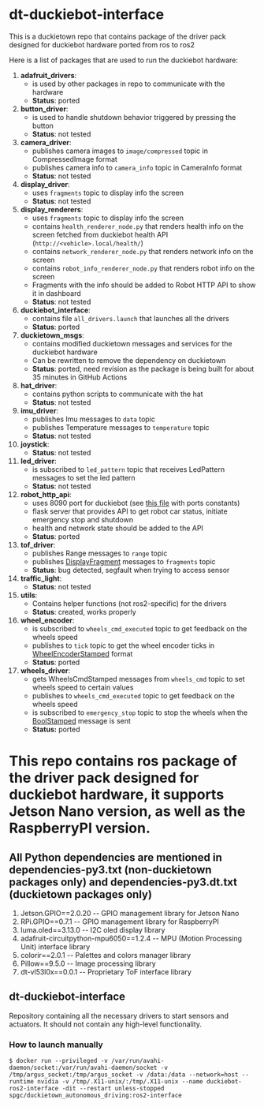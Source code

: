 # dt-duckiebot-interface

This is a duckietown repo that contains package of the driver pack designed for duckiebot hardware ported from ros to ros2

Here is a list of packages that are used to run the duckiebot hardware:
1. **adafruit_drivers**:
    - is used by other packages in repo to communicate with the hardware
    - **Status**: ported
2. **button_driver**:
    - is used to handle shutdown behavior triggered by pressing the button
    - **Status**: not tested
3. **camera_driver**:
    - publishes camera images to `image/compressed` topic in CompressedImage format
    - publishes camera info to `camera_info` topic in CameraInfo format
    - **Status**: not tested
4. **display_driver**:
    - uses `fragments` topic to display info the screen
    - **Status**: not tested
5. **display_renderers**:
    - uses `fragments` topic to display info the screen
    - contains `health_renderer_node.py` that renders health info on the screen fetched from duckiebot health API (`http://<vehicle>.local/health/`)
    - contains `network_renderer_node.py` that renders network info on the screen
    - contains `robot_info_renderer_node.py` that renders robot info on the screen
    - Fragments with the info should be added to Robot HTTP API to show it in dashboard
    - **Status**: not tested
6. **duckiebot_interface**:
    - contains file `all_drivers.launch` that launches all the drivers
    - **Status**: ported
7. **duckietown_msgs**:
    - contains modified duckietown messages and services for the duckiebot hardware
    - Can be rewritten to remove the dependency on duckietown
    - **Status**: ported, need revision as the package is being built for about 35 minutes in GitHub Actions
8. **hat_driver**:
    - contains python scripts to communicate with the hat
    - **Status**: not tested
9. **imu_driver**:
    - publishes Imu messages to `data` topic
    - publishes Temperature messages to `temperature` topic
    - **Status**: not tested
10. **joystick**:
    - **Status**: not tested
11. **led_driver**:
    - is subscribed to `led_pattern` topic that receives LedPattern messages to set the led pattern
    - **Status**: not tested
12. **robot_http_api**:
    - uses 8090 port for duckiebot (see [this file](packages/robot_http_api/include/dt_robot_rest_api/constants.py) with ports constants)
    - flask server that provides API to get robot car status, initiate emergency stop and shutdown 
    - health and network state should be added to the API
    - **Status**: ported
13. **tof_driver**:
    - publishes Range messages to `range` topic
    - publishes [DisplayFragment](packages/duckietown_msgs/msg/DisplayFragment.msg) messages to `fragments` topic
    - **Status**: bug detected, segfault when trying to access sensor
14. **traffic_light**:
    - **Status**: not tested
15. **utils**:
    - Contains helper functions (not ros2-specific) for the drivers
    - **Status**: created, works properly
16. **wheel_encoder**:
    - is subscribed to `wheels_cmd_executed` topic to get feedback on the wheels speed
    - publishes to `tick` topic to get the wheel encoder ticks in [WheelEncoderStamped](packages/duckietown_msgs/msg/WheelEncoderStamped.msg) format
    - **Status**: ported
17. **wheels_driver**:
    - gets WheelsCmdStamped messages from `wheels_cmd` topic to set wheels speed to certain values
    - publishes to `wheels_cmd_executed` topic to get feedback on the wheels speed
    - is subscribed to `emergency_stop` topic to stop the wheels when the [BoolStamped](packages/duckietown_msgs/msg/BoolStamped.msg) message is sent
    - **Status:** ported

# This repo contains ros package of the driver pack designed for duckiebot hardware, it supports Jetson Nano version, as well as the RaspberryPI version. 
## All Python dependencies are mentioned in dependencies-py3.txt (non-duckietown packages only) and dependencies-py3.dt.txt (duckietown packages only)

1. Jetson.GPIO==2.0.20                    -- GPIO management library for Jetson Nano
2. RPi.GPIO==0.7.1                        -- GPIO management library for RaspberryPI
3. luma.oled==3.13.0                      -- I2C oled display library
4. adafruit-circuitpython-mpu6050==1.2.4  -- MPU (Motion Processing Unit) interface library
5. colorir==2.0.1                         -- Palettes and colors manager library
6. Pillow==9.5.0                          -- Image processing library
7. dt-vl53l0x==0.0.1                      -- Proprietary ToF interface library

## dt-duckiebot-interface


Repository containing all the necessary drivers to start sensors and actuators.
It should not contain any high-level functionality.


### How to launch manually

```$ docker run --privileged -v /var/run/avahi-daemon/socket:/var/run/avahi-daemon/socket -v /tmp/argus_socket:/tmp/argus_socket -v /data:/data --network=host --runtime nvidia -v /tmp/.X11-unix/:/tmp/.X11-unix --name duckiebot-ros2-interface -dit --restart unless-stopped spgc/duckietown_autonomous_driving:ros2-interface```
